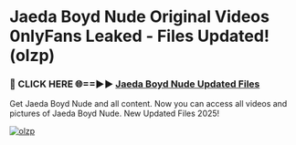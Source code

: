 # Jaeda Boyd Nude Original Videos 0nlyFans Leaked - Files Updated! (olzp)

<h3>🔴 CLICK HERE 🌐==►► <a href="https://tinyurl.com/yrmya6cz" rel="nofollow">Jaeda Boyd Nude Updated Files</a></h3>

Get Jaeda Boyd Nude and all content. Now you can access all videos and pictures of Jaeda Boyd Nude. New Updated Files 2025!

[![olzp](https://i.imgur.com/FMdXYCs.gif)](https://tinyurl.com/yrmya6cz)
